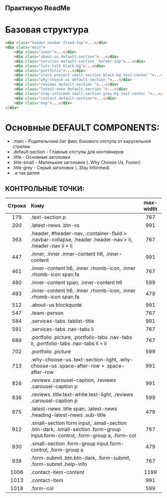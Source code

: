 Практикую ReadMe
---------------

Базовая структура
===========
```html
<div class="header navbar-fixed-top">...</div>
<div class="main">
    <div class="inner">...</div>
    <div class="about-us default-section">...</div>
    <div class="services default-section  border-top">...</div>
    <div class="lets-talk black-bg">...</div>
    <div class="portfolio">...</div>
    <div class="start-project small-section black-bg text-center ">...</div>
    <div class="why-choose-us default-section ">...</div>
    <div class="reviews default-section ">...</div>
    <div class="latest-news default-section ">...</div>
    <div class="stay-informed small-section grey-bg text-center ">...</div>
    <div class="contact default-section">...</div>
    <div class="map">...</div>
</div>
```

Основные DEFAULT COMPONENTS:
================

  * .main - Родительский баг фикс бокового отступа от карусельной стрелки
  * .default-section - Главные отступы для контейнеров
  * .title - Основные заголовки
  * .title-small - Маленькие заголовки (..Why Choose Us, Footer)
  * .title-grey - Серый заголовок (..Stay Informed)
  * ..и так далее

КОНТРОЛЬНЫЕ ТОЧКИ:
-----------------------------

|Строка|Кому|max-width|
|:-------------:|:-------------|:-----:|
|179|.text-section p|767|
|200|.latest-news .btn-xs|991|
|363|.header, #header-nav, .container-fluid > .navbar-collapse, .header .header-nav > li, .header-nav li + li|767|
|447|.inner, .inner .inner-content h6, .inner-content|991|
|461|.inner-content h6, .inner .rhomb-icon, .inner .rhomb-icon span.fa|767|
|480|.inner-content span, .inner-content h6|599|
|493|.inner-content h6, .inner .rhomb-icon, .inner .rhomb-icon span.fa|479|
|512|.about-us blockquote|991|
|547|.team-person|767|
|584|.services-tabs .tablist-title|991|
|591|.services-tabs .nav-tabs li|767|
|689|.portfolio .picture, .portfolio-tabs .nav-tabs li, .portfolio-tabs .nav-tabs li + li|767|
|702|.portfolio .picture|599|
|713|.why-choose-us .text-section-light, .why-choose-us .space-after-row + .space-after-row|991|
|826|.reviews .carousel-caption, .reviews .carousel-caption p|991|
|836|.reviews .title.text-white.text-light, .reviews .carousel-caption p|599|
|875|.latest-news .title span, .latest-news .heading-latest-news .sub-title|479|
|912|.small-section form input, .small-section .btn-dark, .small-section .form-group input.form-control, .form-group a, .form-col|767|
|930|.small-section .form-group input.form-control, .form-group a|479|
|938|.form-submit .btn.btn-dark, .form-submit, .form-submit .help-info|767|
|1006|.contact-item-content|1199|
|1013|.contact-item|991|
|1018|.form-col|599|